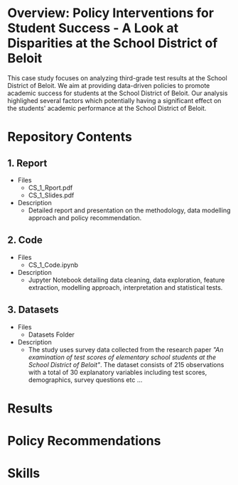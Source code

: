 # Overview: Policy Interventions for Student Success - A Look at Disparities at the School District of Beloit
This case study focuses on analyzing third-grade test results at the School District of Beloit. We aim at providing data-driven policies to promote academic success for students at the School District of Beloit. Our analysis highlighed several factors which potentially having a significant effect on the students' academic performance at the School District of Beloit.

# Repository Contents

## 1. Report

- Files
     - CS_1_Rport.pdf
     - CS_1_Slides.pdf
- Description
     - Detailed report and presentation on the methodology, data modelling approach and policy recommendation.

## 2. Code

- Files
     - CS_1_Code.ipynb
- Description
     - Jupyter Notebook detailing data cleaning, data exploration, feature extraction, modelling approach, interpretation and statistical tests.

## 3. Datasets

- Files
     - Datasets Folder
- Description
     - The study uses survey data collected from the research paper *"An examination of test scores of elementary school students at the School District of Beloit"*. The dataset consists of 215 observations with a total of 30 explanatory variables including test scores, demographics, survey questions etc ...

# Results

# Policy Recommendations

# Skills

